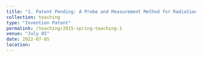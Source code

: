 ```yaml
---
title: "1. Patent Pending: A Probe and Measurement Method for Radiation Characterization and Diagnosis in an Electrostatic Residual Ion Dump"
collection: teaching
type: "Invention Patent"
permalink: /teaching/2015-spring-teaching-1
venue: "July 05"
date: 2022-07-05
location: 
---
```

